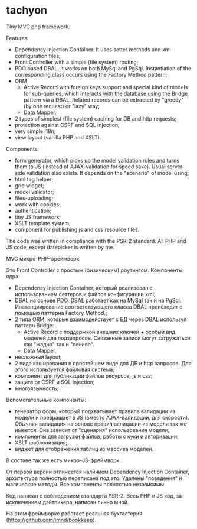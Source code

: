 # tachyon

Tiny MVC php framework.

Features:
- Dependency Injection Container. It uses setter methods and xml configuration files;
- Front Controller with a simple (file system) routing;
- PDO based DBAL. It works on both MySql and PgSql. Instantiation of the corresponding class occurs using the Factory Method pattern;
- ORM 
    - Active Record with foreign keys support and special kind of models for sub-queries, which interacts with the database using the Bridge pattern via a DBAL. Related records can be extracted by "greedy" (by one request) or "lazy" way;
    - Data Mapper. 
- 2 types of simplest (file system) caching for DB and http requests;
- protection against CSRF and SQL injection;
- very simple i18n;
- view layout (vanilla PHP and XSLT).

Components:
- form generator, which picks up the model validation rules and turns them to JS (instead of AJAX-validation for speed sake). Usual server-side validation also exists. It depends on the "scenario" of model using;
- html tag helper;
- grid widget;
- model validator;
- files-uploading;
- work with cookies;
- authentication;
- tiny JS framework;
- XSLT template system;
- component for publishing js and css resource files.

The code was written in compliance with the PSR-2 standard.
All PHP and JS code, except datepicker is written by me.


MVC микро-PHP-фреймворк.

Это Front Controller с простым (физическим) роутингом.
Компоненты ядра:
- Dependency Injection Container, который реализован с использованием сеттеров и файлов конфигурации xml;
- DBAL на основе PDO. DBAL работает как на MySql так и на PgSql. Инстанциирование соответствующего класса DBAL происходит с помощью паттерна Factory Method.;
- 2 типа ORM, которые взаимодействует с БД через DBAL используя паттерн Bridge: 
  - Active Record с поддержкой внешних ключей + особый вид моделей для подзапросов. Связанные записи могут загружаться как "жадно" так и "лениво".
  - Data Mapper.
- несложный layout;
- 2 вида кэширования в простейшем виде для ДБ и http запросов. Для этого используется файловая система;
- компонент для публикации файлов ресурсов, js и css;
- защита от CSRF и SQL injection;
- многоязычность;

Вспомогательные компоненты:
- генератор форм, который подхватывает правила валидации из модели и превращает в JS (вместо AJAX-валидации, для скорости). Обычная валидация на основе правил валидации из модели так же имеется. Она зависит от "сценария" использования модели;
- компоненты для загрузки файлов, работы с куки и авторизации;
- XSLT шаблонизация;
- виджет для отображения таблиц из массива моделей.

В составе так же есть микро-JS-фреймворк.

От первой версии отличеется наличием Dependency Injection Container, архитектура полностью переписана под это. Удалены "поведения" и магические методы. Все компоненты полностью независимы.

Код написан с соблюдением стандарта PSR-2.
Весь PHP и JS код, за исключением дэйтпикера, написан лично мной.

На этом фреймворке работает реальная бухгалтерия  (https://github.com/imnd/bookkeep).

